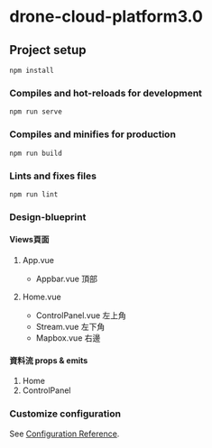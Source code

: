 # drone-cloud-platform3.0

## Project setup
```
npm install
```

### Compiles and hot-reloads for development
```
npm run serve
```

### Compiles and minifies for production
```
npm run build
```

### Lints and fixes files
```
npm run lint
```

### Design-blueprint

#### Views頁面
1. App.vue
    - Appbar.vue 頂部
    
1. Home.vue
    - ControlPanel.vue 左上角
    - Stream.vue 左下角
    - Mapbox.vue 右邊

#### 資料流 props & emits
1. Home
1. ControlPanel

### Customize configuration
See [Configuration Reference](https://cli.vuejs.org/config/).
